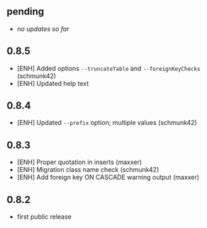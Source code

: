 pending
-------

 * *no updates so far*

0.8.5
-----

 * [ENH] Added options `--truncateTable` and `--foreignKeyChecks` (schmunk42)
 * [ENH] Updated help text

0.8.4
-----

 * [ENH] Updated `--prefix` option; multiple values (schmunk42)

0.8.3
-----

 * [ENH] Proper quotation in inserts (maxxer)
 * [ENH] Migration class name check (schmunk42)
 * [ENH] Add foreign key ON CASCADE warning output (maxxer)

0.8.2
-----

 * first public release
